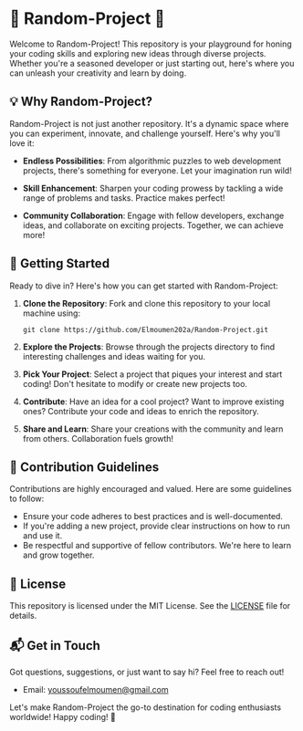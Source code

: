 # 🎲 Random-Project 🚀

Welcome to Random-Project! This repository is your playground for honing your coding skills and exploring new ideas through diverse projects. Whether you're a seasoned developer or just starting out, here's where you can unleash your creativity and learn by doing.

## 💡 Why Random-Project?

Random-Project is not just another repository. It's a dynamic space where you can experiment, innovate, and challenge yourself. Here's why you'll love it:

- **Endless Possibilities**: From algorithmic puzzles to web development projects, there's something for everyone. Let your imagination run wild!

- **Skill Enhancement**: Sharpen your coding prowess by tackling a wide range of problems and tasks. Practice makes perfect!

- **Community Collaboration**: Engage with fellow developers, exchange ideas, and collaborate on exciting projects. Together, we can achieve more!

## 🚀 Getting Started

Ready to dive in? Here's how you can get started with Random-Project:

1. **Clone the Repository**: Fork and clone this repository to your local machine using:

    ```
    git clone https://github.com/Elmoumen202a/Random-Project.git
    ```

2. **Explore the Projects**: Browse through the projects directory to find interesting challenges and ideas waiting for you.

3. **Pick Your Project**: Select a project that piques your interest and start coding! Don't hesitate to modify or create new projects too.

4. **Contribute**: Have an idea for a cool project? Want to improve existing ones? Contribute your code and ideas to enrich the repository.

5. **Share and Learn**: Share your creations with the community and learn from others. Collaboration fuels growth!

## 🎉 Contribution Guidelines

Contributions are highly encouraged and valued. Here are some guidelines to follow:

- Ensure your code adheres to best practices and is well-documented.
- If you're adding a new project, provide clear instructions on how to run and use it.
- Be respectful and supportive of fellow contributors. We're here to learn and grow together.

## 📝 License

This repository is licensed under the MIT License. See the [LICENSE](LICENSE) file for details.

## 📬 Get in Touch

Got questions, suggestions, or just want to say hi? Feel free to reach out!

- Email: youssoufelmoumen@gmail.com

Let's make Random-Project the go-to destination for coding enthusiasts worldwide! Happy coding! 🌟

